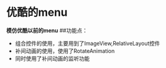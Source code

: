 # 优酷的menu
**模仿优酷以前的menu**
##功能点：
- 组合控件的使用，主要用到了ImageView,RelativeLayout控件
- 补间动画的使用，使用了RotateAnimation
- 同时使用了补间动画的监听功能


